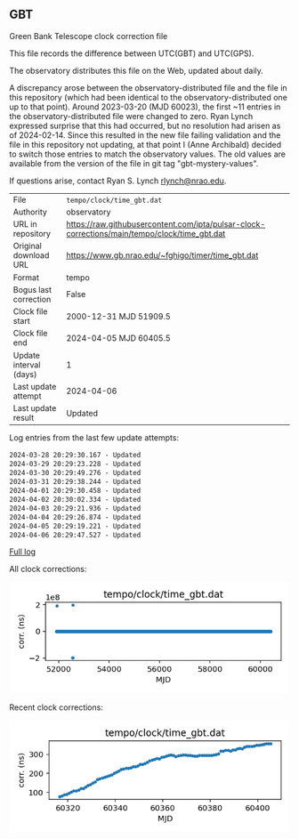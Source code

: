 
## GBT

Green Bank Telescope clock correction file

This file records the difference between UTC(GBT) and UTC(GPS).

The observatory distributes this file on the Web, updated about daily.

A discrepancy arose between the observatory-distributed file and the
file in this repository (which had been identical to the 
observatory-distributed one up to that point). Around 
2023-03-20 (MJD 60023), the first ~11 entries in the 
observatory-distributed file were changed to zero.
Ryan Lynch expressed surprise that this had occurred, but no
resolution had arisen as of 2024-02-14. Since this resulted in
the new file failing validation and the file in this repository
not updating, at that point I (Anne Archibald) decided to
switch those entries to match the observatory values. The old values
are available from the version of the file in git tag 
"gbt-mystery-values".

If questions arise, contact Ryan S. Lynch <rlynch@nrao.edu>.

|     |     |
|:--- |:--- |
| File | `tempo/clock/time_gbt.dat` |
| Authority | observatory |
| URL in repository | <https://raw.githubusercontent.com/ipta/pulsar-clock-corrections/main/tempo/clock/time_gbt.dat> |
| Original download URL | <https://www.gb.nrao.edu/~fghigo/timer/time_gbt.dat> |
| Format | tempo |
| Bogus last correction | False |
| Clock file start | 2000-12-31 MJD 51909.5 |
| Clock file end | 2024-04-05 MJD 60405.5 |
| Update interval (days) | 1 |
| Last update attempt | 2024-04-06 |
| Last update result | Updated |

Log entries from the last few update attempts:
```
2024-03-28 20:29:30.167 - Updated
2024-03-29 20:29:23.228 - Updated
2024-03-30 20:29:49.276 - Updated
2024-03-31 20:29:38.244 - Updated
2024-04-01 20:29:30.458 - Updated
2024-04-02 20:30:02.334 - Updated
2024-04-03 20:29:21.936 - Updated
2024-04-04 20:29:26.874 - Updated
2024-04-05 20:29:19.221 - Updated
2024-04-06 20:29:47.527 - Updated
```
[Full log](https://raw.githubusercontent.com/ipta/pulsar-clock-corrections/main/log/tempo/clock/time_gbt.dat.log)


All clock corrections:

![plot of all clock corrections](time_gbt.dat.png "All corrections")

Recent clock corrections:

![plot of recent clock corrections](time_gbt.dat.short.png "Recent corrections")

